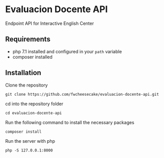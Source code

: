 # Evaluacion Docente API
Endpoint API for Interactive English Center

## Requirements
* php 7.1 installed and configured in your `path` variable
* composer installed

## Installation
Clone the repository

`git clone https://github.com/fwcheesecake/evaluacion-docente-api.git`

cd into the repository folder

`cd evaluacion-docente-api`

Run the following command to install the necessary packages

``
composer install
``

Run the server with php

`php -S 127.0.0.1:8000`